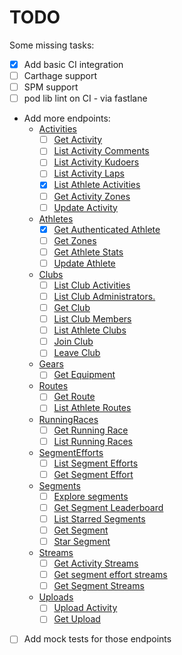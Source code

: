 # TODO

Some missing tasks:

- [x] Add basic CI integration
- [ ] Carthage support
- [ ] SPM support
- [ ] pod lib lint on CI - via fastlane
- Add more endpoints:
  - [Activities](https://developers.strava.com/docs/reference/#api-Activities)
    - [ ] [Get Activity](https://developers.strava.com/docs/reference/#api-Activities-getActivityById)
    - [ ] [List Activity Comments](https://developers.strava.com/docs/reference/#api-Activities-getCommentsByActivityId)
    - [ ] [List Activity Kudoers](https://developers.strava.com/docs/reference/#api-Activities-getKudoersByActivityId)
    - [ ] [List Activity Laps](https://developers.strava.com/docs/reference/#api-Activities-getLapsByActivityId)
    - [x] [List Athlete Activities](https://developers.strava.com/docs/reference/#api-Activities-getLoggedInAthleteActivities)
    - [ ] [Get Activity Zones](https://developers.strava.com/docs/reference/#api-Activities-getZonesByActivityId)
    - [ ] [Update Activity](https://developers.strava.com/docs/reference/#api-Activities-updateActivityById)
  - [Athletes](https://developers.strava.com/docs/reference/#api-Athletes)
    - [x] [Get Authenticated Athlete](https://developers.strava.com/docs/reference/#api-Athletes-getLoggedInAthlete)
    - [ ] [Get Zones](https://developers.strava.com/docs/reference/#api-Athletes-getLoggedInAthleteZones)
    - [ ] [Get Athlete Stats](https://developers.strava.com/docs/reference/#api-Athletes-getStats)
    - [ ] [Update Athlete](https://developers.strava.com/docs/reference/#api-Athletes-updateLoggedInAthlete)
  - [Clubs](https://developers.strava.com/docs/reference/#api-Clubs)
    - [ ] [List Club Activities](https://developers.strava.com/docs/reference/#api-Clubs-getClubActivitiesById)
    - [ ] [List Club Administrators.](https://developers.strava.com/docs/reference/#api-Clubs-getClubAdminsById)
    - [ ] [Get Club](https://developers.strava.com/docs/reference/#api-Clubs-getClubById)
    - [ ] [List Club Members](https://developers.strava.com/docs/reference/#api-Clubs-getClubMembersById)
    - [ ] [List Athlete Clubs](https://developers.strava.com/docs/reference/#api-Clubs-getLoggedInAthleteClubs)
    - [ ] [Join Club](https://developers.strava.com/docs/reference/#api-Clubs-joinClubById)
    - [ ] [Leave Club](https://developers.strava.com/docs/reference/#api-Clubs-leaveClubById)
  - [Gears](https://developers.strava.com/docs/reference/#api-Gears)
    - [ ] [Get Equipment](https://developers.strava.com/docs/reference/#api-Gears-getGearById)
  - [Routes](https://developers.strava.com/docs/reference/#api-Routes)
    - [ ] [Get Route](https://developers.strava.com/docs/reference/#api-Routes-getRouteById)
    - [ ] [List Athlete Routes](https://developers.strava.com/docs/reference/#api-Routes-getRoutesByAthleteId)
  - [RunningRaces](https://developers.strava.com/docs/reference/#api-RunningRaces)
    - [ ] [Get Running Race](https://developers.strava.com/docs/reference/#api-RunningRaces-getRunningRaceById)
    - [ ] [List Running Races](https://developers.strava.com/docs/reference/#api-RunningRaces-getRunningRaces)
  - [SegmentEfforts](https://developers.strava.com/docs/reference/#api-SegmentEfforts)
    - [ ] [List Segment Efforts](https://developers.strava.com/docs/reference/#api-SegmentEfforts-getEffortsBySegmentId)
    - [ ] [Get Segment Effort](https://developers.strava.com/docs/reference/#api-SegmentEfforts-getSegmentEffortById)
  - [Segments](https://developers.strava.com/docs/reference/#api-Segments)
    - [ ] [Explore segments](https://developers.strava.com/docs/reference/#api-Segments-exploreSegments)
    - [ ] [Get Segment Leaderboard](https://developers.strava.com/docs/reference/#api-Segments-getLeaderboardBySegmentId)
    - [ ] [List Starred Segments](https://developers.strava.com/docs/reference/#api-Segments-getLoggedInAthleteStarredSegments)
    - [ ] [Get Segment](https://developers.strava.com/docs/reference/#api-Segments-getSegmentById)
    - [ ] [Star Segment](https://developers.strava.com/docs/reference/#api-Segments-starSegment)
  - [Streams](https://developers.strava.com/docs/reference/#api-Streams)
    - [ ] [Get Activity Streams](https://developers.strava.com/docs/reference/#api-Streams-getActivityStreams)
    - [ ] [Get segment effort streams](https://developers.strava.com/docs/reference/#api-Streams-getSegmentEffortStreams)
    - [ ] [Get Segment Streams](https://developers.strava.com/docs/reference/#api-Streams-getSegmentStreams)
  - [Uploads](https://developers.strava.com/docs/reference/#api-Uploads)
    - [ ] [Upload Activity](https://developers.strava.com/docs/reference/#api-Uploads-createUpload)
    - [ ] [Get Upload](https://developers.strava.com/docs/reference/#api-Uploads-getUploadById)
- [ ] Add mock tests for those endpoints